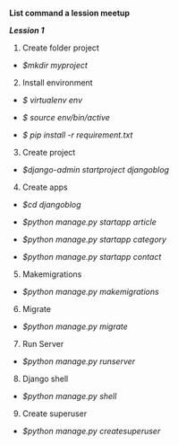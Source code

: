 **List command a lession meetup**

**_Lession 1_**
1. Create folder project

+ _$mkdir myproject_

2. Install environment

+ _$ virtualenv env_

+ _$ source env/bin/active_

+ _$ pip install -r requirement.txt_

3. Create project

+ _$django-admin startproject djangoblog_
4. Create apps

+ _$cd djangoblog_

+ _$python manage.py startapp article_

+ _$python manage.py startapp category_

+ _$python manage.py startapp contact_

5. Makemigrations

+ _$python manage.py makemigrations_

6. Migrate

+ _$python manage.py migrate_

7. Run Server

+ _$python manage.py runserver_

8. Django shell

+ _$python manage.py shell_

9. Create superuser

+ _$python manage.py createsuperuser_
